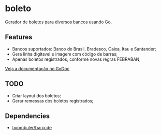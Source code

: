 # boleto

Gerador de boletos para diversos bancos usando Go.

## Features
* Bancos suportados: Banco do Brasil, Bradesco, Caixa, Itau e Santander;
* Gera linha digitavel e imagem com código de barras;
* Apenas boletos registrados, conforme novas regras FEBRABAN;

[Veja a documentação no GoDoc](https://godoc.org/github.com/hubcash/boleto)

## TODO
* Criar layout dos boletos;
* Gerar remessas dos boletos registrados;

## Dependencies
* [boombuler/barcode](github.com/boombuler/barcode)
